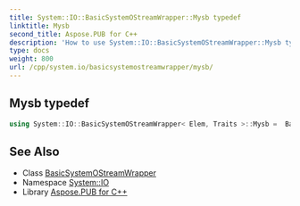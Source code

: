 ```yaml
---
title: System::IO::BasicSystemOStreamWrapper::Mysb typedef
linktitle: Mysb
second_title: Aspose.PUB for C++
description: 'How to use System::IO::BasicSystemOStreamWrapper::Mysb typedef of System::IO::BasicSystemOStreamWrapper class in C++.'
type: docs
weight: 800
url: /cpp/system.io/basicsystemostreamwrapper/mysb/
---
```

## Mysb typedef




```cpp
using System::IO::BasicSystemOStreamWrapper< Elem, Traits >::Mysb =  BasicSystemIOStreamBuf<char_type, traits_type>
```

## See Also

* Class [BasicSystemOStreamWrapper](../)
* Namespace [System::IO](../../)
* Library [Aspose.PUB for C++](../../../)
